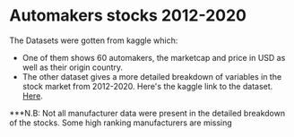 # Automakers stocks 2012-2020
The Datasets were gotten from kaggle which:
- One of them shows 60 automakers, the marketcap and price in USD as well as their origin country.
- The other dataset gives a more detailed breakdown of variables in the stock market from 2012-2020.
Here's the kaggle link to the dataset. [Here](https://www.kaggle.com/datasets/prasertk/top-48-automakers-daily-stock-prices-20102022).

***N.B: Not all manufacturer data were present in the detailed breakdown of the stocks. Some high ranking manufacturers are missing
